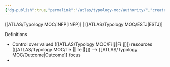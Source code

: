 ```yaml
---
{"dg-publish":true,"permalink":"/atlas/typology-moc/authority/","created":"2022-12-31T17:42:03.357+01:00","updated":"2023-02-26T16:45:13.128+01:00"}
---
```



[[ATLAS/Typology MOC/INFP\|INFP]] | [[ATLAS/Typology MOC/ESTJ\|ESTJ]]

Definitions
- Control over valued ([[ATLAS/Typology MOC/Fi 🔱\|Fi 🔱]]) resources ([[ATLAS/Typology MOC/Te 🏹\|Te 🏹]]) --> [[ATLAS/Typology MOC/Outcome\|Outcome]] focus 
- 